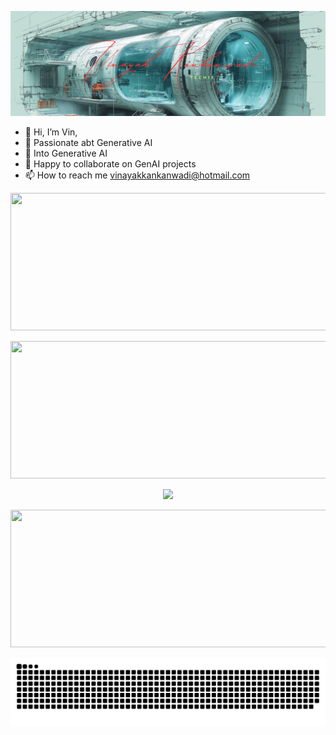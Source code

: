 
[![MasterHead](https://github.com/vinayakkankanwadi/vinayakkankanwadi/blob/main/assets/github-header2.png)](https://github.com/vinayakkankanwadi)

- 👋 Hi, I’m Vin,
- 👀 Passionate abt Generative AI
- 🌱 Into Generative AI
- 💞️ Happy to collaborate on GenAI projects
- 📫 How to reach me vinayakkankanwadi@hotmail.com

<p align="center">
  <img width="800" height="220" src="https://github-profile-trophy.vercel.app/?username=vinayakkankanwadi&no-bg=true&theme=matrix&rank=SSS,SS,S,AAA,AA,A,SECRET&column=5">
</p>


<p align="center">
  <img width="800" height="220" src="https://streak-stats.demolab.com?user=vinayakkankanwadi&theme=transparent&border_radius=5&card_width=800">
</p>

<p align="center">
<picture>
  <source
    srcset="https://github-readme-stats.vercel.app/api?username=vinayakkankanwadi&hide=contribs&show_icons=true&theme=transparent"
    media="(prefers-color-scheme: dark)"
  />
  <source
    srcset="https://github-readme-stats.vercel.app/api?username=vinayakkankanwadi&show_icons=true"
    media="(prefers-color-scheme: light), (prefers-color-scheme: no-preference)"
  />
  <img src="https://github-readme-stats.vercel.app/api?username=vinayakkankanwadi&show_icons=true" />
</picture>
</p>

<p align="center">
  <img width="800" height="220" src="https://github-readme-stats.vercel.app/api/top-langs/?username=vinayakkankanwadi&hide_progress=true&theme=transparent">
</p>

<p align="center">

<picture>
  <source media="(prefers-color-scheme: dark)" srcset="https://raw.githubusercontent.com/vinayakkankanwadi/vinayakkankanwadi/output/github-contribution-grid-snake-dark.svg"/>
  <source media="(prefers-color-scheme: light)" srcset="https://raw.githubusercontent.com/vinayakkankanwadi/vinayakkankanwadi/output/github-contribution-grid-snake.svg"/>
  <img alt="github contribution grid snake animation" src="https://raw.githubusercontent.com/vinayakkankanwadi/vinayakkankanwadi/output/github-contribution-grid-snake.svg"/>
</picture>
</p>

<!---
vinayakkankanwadi/vinayakkankanwadi is a ✨ special ✨ repository because its `README.md` (this file) appears on your GitHub profile.
You can click the Preview link to take a look at your changes.
--->
